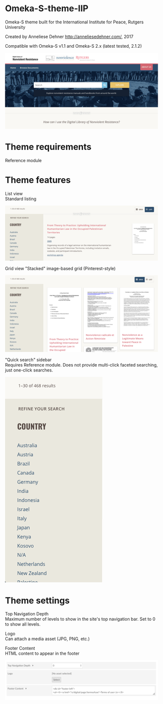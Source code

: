 # Omeka-S-theme-IIP
 Omeka-S theme built for the International Institute for Peace, Rutgers University

Created by Anneliese Dehner http://anneliesedehner.com/, 2017

Compatible with Omeka-S v1.1 and Omeka-S 2.x (latest tested, 2.1.2)

![Screenshot of theme in production](docs/screenshot1.png?raw=true "Screenshot of theme")

# Theme requirements
 Reference module
 
# Theme features
 List view  
 Standard listing

![Screenshot of list view in Item Browse](docs/screenshot3.png?raw=true "Screenshot of list view")
 
 Grid view
 "Stacked" image-based grid (Pinterest-style)

![Screenshot of grid view in Item Browse](docs/screenshot4.png?raw=true "Screenshot of grid view")
 
 "Quick search" sidebar  
 Requires Reference module. Does not provide multi-click faceted searching, just one-click searches.

![Screenshot of term lists in Item Browse](docs/screenshot5.png?raw=true "Screenshot of term lists")
 
# Theme settings
 Top Navigation Depth  
 Maximum number of levels to show in the site's top navigation bar. Set to 0 to show all levels.

 Logo  
 Can attach a media asset (JPG, PNG, etc.)

 Footer Content  
 HTML content to appear in the footer

![Screenshot of theme settings in admin panel](docs/screenshot2.png?raw=true "Screenshot of theme settings")



